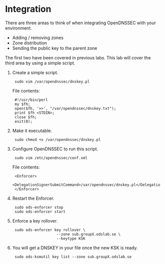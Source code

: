 # Integration

There are three areas to think of when integrating OpenDNSSEC with your environment.

- Adding / removing zones
- Zone distribution
- Sending the public key to the parent zone

The first two have been covered in previous labs. This lab will cover the third area by using a simple script.

1. Create a simple script.

        sudo vim /var/opendnssec/dnskey.pl

    File contents:

        #!/usr/bin/perl
        my $fh;
        open($fh, '>>', "/var/opendnssec/dnskey.txt");
        print $fh <STDIN>;
        close $fh;
        exit(0);

2. Make it executable.

        sudo chmod +x /var/opendnssec/dnskey.pl

3. Configure OpenDNSSEC to run this script.

        sudo vim /etc/opendnssec/conf.xml

    File contents:

        <Enforcer>
            <DelegationSignerSubmitCommand>/var/opendnssec/dnskey.pl</DelegationSignerSubmitCommand>
        </Enforcer>

4. Restart the Enforcer.

        sudo ods-enforcer stop
        sudo ods-enforcer start

5. Enforce a key rollover.

        sudo ods-enforcer key rollover \
                           --zone sub.groupX.odslab.se \
                           --keytype KSK

6. You will get a DNSKEY in your file once the new KSK is ready.

        sudo ods-ksmutil key list --zone sub.groupX.odslab.se
